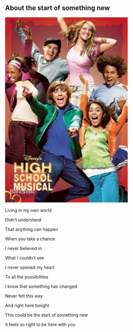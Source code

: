 ## About the start of something new

![avatar](w14.png)

Living in my own world

Didn’t understand

That anything can happen

When you take a chance



I never believed in

What I couldn't see

I never opened my heart

To all the possibilities



I know that something has changed

Never felt this way

And right here tonight

This could be the start of something new

It feels so right  to be here with you

